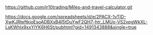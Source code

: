 https://github.com/jr10trading/Miles-and-travel-calculator.git

https://docs.google.com/spreadsheets/d/e/2PACX-1vTID-XwKJRteftkioEsoADBXxB4I5tDuYwF2QH7-htr_LMUo-VS2xpgWkXL-LsKWhlx9xxYiYK6H6St/pubhtml?gid=1491343888&single=true

